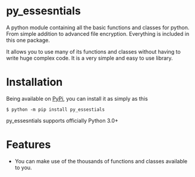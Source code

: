 # py_essesntials
A python module containing all the basic functions and classes for python. From simple addition to advanced file encryption. Everything is included in this one package.

It allows you to use many of its functions and classes without having to write huge complex code. It is a very simple and easy to use library. 

# Installation
Being available on [PyPi](https://pypi.org), you can install it as simply as this
```
$ python -m pip install py_essestials
```
py_essesntials supports officially Python 3.0+

# Features
- You can make use of the thousands of functions and classes available to you.
